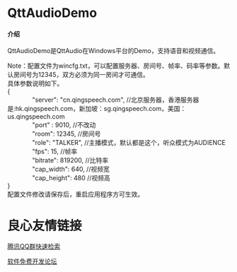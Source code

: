 # QttAudioDemo

#### 介绍

QttAudioDemo是QttAudio在Windows平台的Demo，支持语音和视频通信。

Note：配置文件为wincfg.txt，可以配置服务器、房间号、帧率、码率等参数。默认房间号为12345，双方必须为同一房间才可通信。  
具体参数说明如下。  
{  
　　　　"server": "cn.qingspeech.com",   //北京服务器，香港服务器是:hk.qingspeech.com，新加坡：sg.qingspeech.com，美国：us.qingspeech.com  
　　　　"port" : 9010,                                //不改动  
　　　　"room": 12345,                        //房间号  
　　　　"role": "TALKER",                         //主播模式，默认都是这个，听众模式为AUDIENCE  
　　　　"fps": 15,                                      //帧率  
　　　　"bitrate": 819200,                       //比特率  
　　　　"cap_width": 640,                        //视频宽  
　　　　"cap_height": 480                       //视频高  
}  
配置文件修改请保存后，重启应用程序方可生效。



 # 良心友情链接

[腾讯QQ群快速检索](http://u.720life.cn/s/8cf73f7c)

[软件免费开发论坛](http://u.720life.cn/s/bbb01dc0)